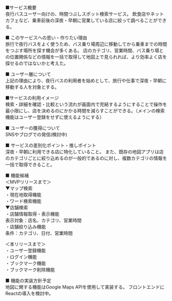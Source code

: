 ■サービス概要  
夜行バスユーザー向けの、時間つぶしスポット検索サービス。
飲食店やネットカフェなど、乗車前後の深夜・早朝に営業している店に絞って調べることができる。


■ このサービスへの思い・作りたい理由  
旅行で夜行バスをよく使うため、バス乗り場周辺に移動してから乗車までの時間をつぶす場所を探す機会が多くある。
店のカテゴリ、営業時間、バス乗り場との位置関係などの情報を一括で取得して地図上で見られれば、より効率よく店を探せるのではないかと考えた。


■ ユーザー層について  
上記の理由により、夜行バスの利用者を始めとして、旅行や仕事で深夜・早朝に移動する人を対象とする。


■サービスの利用イメージ  
検索・詳細を確認・比較という流れが画面内で完結するようにすることで操作を最小限にし、店を決めるのにかかる時間を減らすことができる。（メインの検索機能はユーザー登録をせずに使えるようにする）


■ ユーザーの獲得について  
SNSやブログでの発信(検討中)


■ サービスの差別化ポイント・推しポイント  
深夜・早朝に利用できる店に特化していること。
また、既存の地図アプリは店のカテゴリごとに絞り込めるのが一般的であるのに対し、複数カテゴリの情報を一括で取得できること。


■ 機能候補  
＜MVPリリースまで＞  
▼マップ検索  
・現在地取得機能  
・ワード検索機能  
▼店舗検索  
・店舗情報取得・表示機能  
    表示対象：店名、カテゴリ、営業時間  
・店舗絞り込み機能  
	条件：カテゴリ、日付、営業時間  

＜本リリースまで＞  
・ユーザー登録機能  
・ログイン機能  
・ブックマーク機能  
・ブックマーク削除機能  


■ 機能の実装方針予定  
地図に関する機能はGoogle Maps APIを使用して実装する。
フロントエンドにReactの導入を検討中。